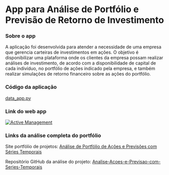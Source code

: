 # App para Análise de Portfólio e Previsão de Retorno de Investimento

### Sobre o app
A aplicação foi desenvolvida para atender a necessidade de uma empresa que gerencia carteiras de investimentos em ações. O objetivo é disponibilizar uma plataforma onde os clientes da empresa possam realizar análises de investimento, de acordo com a disponibilidade de capital de cada indivíduo, no portfólio de ações indicado pela empresa, e também realizar simulações de retorno financeiro sobre as ações do portfólio.

### Código da aplicação
[data_app.py](https://github.com/alves05/App-Portfolio-Analysis-and-Forecasting/blob/master/data_app.py)

### Link do web app
[![Active Management](https://img.shields.io/badge/Active--Management-v1.0-fff?style=for-the-badge&labelColor=blue)](https://app-portfolio-analysis-and-forecasting-waxe5mykflzhg4jvw37ass.streamlit.app)

### Links da análise completa do portfólio
Site portfólio de projetos:
[Análise de Portfólio de Ações e Previsões com Séries Temporais](https://sites.google.com/view/portflio-wiliams-alves/detalhes)

Repositório GitHub da análise do projeto: [Analise-Acoes-e-Previsao-com-Series-Temporais](https://github.com/alves05/Analise-Acoes-e-Previsao-com-Series-Temporais)
